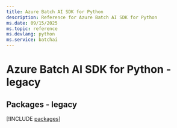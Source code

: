 ```yaml
---
title: Azure Batch AI SDK for Python
description: Reference for Azure Batch AI SDK for Python
ms.date: 09/15/2025
ms.topic: reference
ms.devlang: python
ms.service: batchai
---
```

# Azure Batch AI SDK for Python - legacy
## Packages - legacy
[!INCLUDE [packages](batch-ai-index.md)]